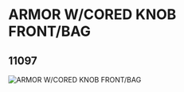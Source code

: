 # ARMOR W/CORED KNOB FRONT/BAG
## 11097
![ARMOR W/CORED KNOB FRONT/BAG](https://lc-www-live-s.legocdn.com/media/bricks/5/2/6019984.jpg)